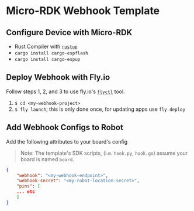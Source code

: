 # Micro-RDK Webhook Template

## Configure Device with Micro-RDK

- Rust Compiler with [`rustup`](https://www.rust-lang.org/tools/install)
- `cargo install cargo-espflash`
- `cargo install cargo-espup`

## Deploy Webhook with Fly.io

Follow steps 1, 2, and 3 to use fly.io's [`flyctl`](https://fly.io/docs/hands-on/install-flyctl/) tool.

1. `$ cd <my-webhook-project>`
2. `$ fly launch`; this is only done once, for updating apps use `fly deploy`

## Add Webhook Configs to Robot

Add the following attributes to your board's config

> Note: The template's SDK scripts, (i.e. `hook.py`, `hook.go`) assume your board is named `board`.

```json
{
    "webhook": "<my-webhook-endpoint>",
    "webhook-secret": "<my-robot-location-secret>",
    "pins": [
    ... etc
    ]
}
```
